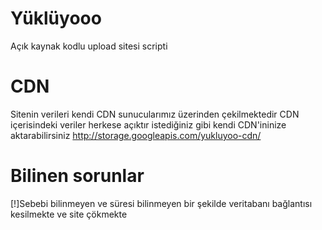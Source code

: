 # Yüklüyooo
Açık kaynak kodlu upload sitesi scripti

# CDN
Sitenin verileri kendi CDN sunucularımız üzerinden çekilmektedir CDN içerisindeki veriler herkese açıktır istediğiniz gibi kendi CDN'ininize aktarabilirsiniz
http://storage.googleapis.com/yukluyoo-cdn/

# Bilinen sorunlar
[!]Sebebi bilinmeyen ve süresi bilinmeyen bir şekilde veritabanı bağlantısı kesilmekte ve site çökmekte
